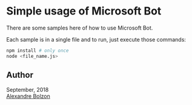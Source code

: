 # Simple usage of Microsoft Bot

There are some samples here of how to use Microsoft Bot.

Each sample is in a single file and to run, just execute those commands:

```sh
npm install # only once
node <file_name.js>
```

## Author

September, 2018  
[Alexandre Bolzon](https://about.me/bolzon)
